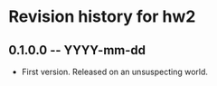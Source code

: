 # Revision history for hw2

## 0.1.0.0 -- YYYY-mm-dd

* First version. Released on an unsuspecting world.
